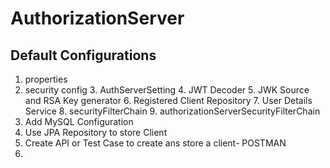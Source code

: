 # AuthorizationServer

## Default Configurations
1. properties
2. security config
   3. AuthServerSetting
   4. JWT Decoder
   5. JWK Source and RSA Key generator
   6. Registered Client Repository
   7. User Details Service
   8. securityFilterChain
   9. authorizationServerSecurityFilterChain
10. Add MySQL Configuration
11. Use JPA Repository to store Client
12. Create API or Test Case to create ans store a client- POSTMAN
13. 
